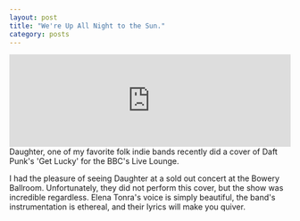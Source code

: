 ```yaml
---
layout: post
title: "We're Up All Night to the Sun."
category: posts
---
```


<iframe width="100%" height="166" scrolling="no" frameborder="no" src="https://w.soundcloud.com/player/?url=http%3A%2F%2Fapi.soundcloud.com%2Ftracks%2F89844700"></iframe>

</br>
Daughter, one of my favorite folk indie bands recently did a cover of Daft Punk's 'Get Lucky' for the BBC's Live Lounge. 

I had the pleasure of seeing Daughter at a sold out concert at the Bowery Ballroom. Unfortunately, they did not perform this cover, but the show was incredible regardless. Elena Tonra's voice is simply beautiful, the band's instrumentation is ethereal, and their lyrics will make you quiver.
